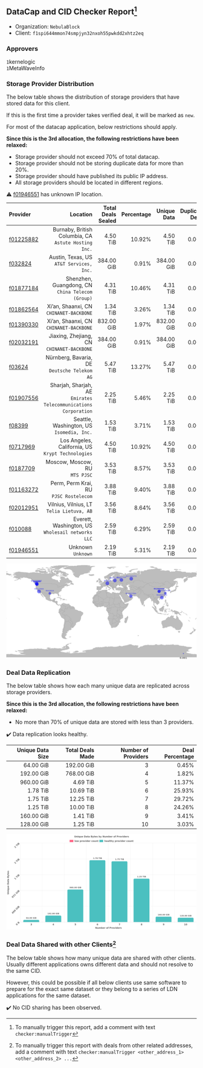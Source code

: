 ## DataCap and CID Checker Report[^1]
 - Organization: `NebulaBlock`
 - Client: `f1spi644mmon74smpjyn32nxoh55pwkdd2xhtz2eq`
### Approvers
`1`kernelogic<br/>`1`MetaWaveInfo

### Storage Provider Distribution
The below table shows the distribution of storage providers that have stored data for this client.

If this is the first time a provider takes verified deal, it will be marked as `new`.

For most of the datacap application, below restrictions should apply.

**Since this is the 3rd allocation, the following restrictions have been relaxed:**
 - Storage provider should not exceed 70% of total datacap.
 - Storage provider should not be storing duplicate data for more than 20%.
 - Storage provider should have published its public IP address.
 - All storage providers should be located in different regions.

⚠️ [f01946551](https://filfox.info/en/address/f01946551) has unknown IP location.

| Provider                                              |                                                           Location | Total Deals Sealed | Percentage | Unique Data | Duplicate Deals |
| :---------------------------------------------------- | -----------------------------------------------------------------: | -----------------: | ---------: | ----------: | --------------: |
| [f01225882](https://filfox.info/en/address/f01225882) |            Burnaby, British Columbia, CA<br/>`Astute Hosting Inc.` |           4.50 TiB |     10.92% |    4.50 TiB |           0.00% |
| [f032824](https://filfox.info/en/address/f032824)     |                        Austin, Texas, US<br/>`AT&T Services, Inc.` |         384.00 GiB |      0.91% |  384.00 GiB |           0.00% |
| [f01877184](https://filfox.info/en/address/f01877184) |                Shenzhen, Guangdong, CN<br/>`China Telecom (Group)` |           4.31 TiB |     10.46% |    4.31 TiB |           0.00% |
| [f01862564](https://filfox.info/en/address/f01862564) |                         Xi’an, Shaanxi, CN<br/>`CHINANET-BACKBONE` |           1.34 TiB |      3.26% |    1.34 TiB |           0.00% |
| [f01390330](https://filfox.info/en/address/f01390330) |                         Xi’an, Shaanxi, CN<br/>`CHINANET-BACKBONE` |         832.00 GiB |      1.97% |  832.00 GiB |           0.00% |
| [f02032191](https://filfox.info/en/address/f02032191) |                      Jiaxing, Zhejiang, CN<br/>`CHINANET-BACKBONE` |         384.00 GiB |      0.91% |  384.00 GiB |           0.00% |
| [f03624](https://filfox.info/en/address/f03624)       |                    Nürnberg, Bavaria, DE<br/>`Deutsche Telekom AG` |           5.47 TiB |     13.27% |    5.47 TiB |           0.00% |
| [f01907556](https://filfox.info/en/address/f01907556) | Sharjah, Sharjah, AE<br/>`Emirates Telecommunications Corporation` |           2.25 TiB |      5.46% |    2.25 TiB |           0.00% |
| [f08399](https://filfox.info/en/address/f08399)       |                       Seattle, Washington, US<br/>`Isomedia, Inc.` |           1.53 TiB |      3.71% |    1.53 TiB |           0.00% |
| [f0717969](https://filfox.info/en/address/f0717969)   |               Los Angeles, California, US<br/>`Krypt Technologies` |           4.50 TiB |     10.92% |    4.50 TiB |           0.00% |
| [f0187709](https://filfox.info/en/address/f0187709)   |                                  Moscow, Moscow, RU<br/>`MTS PJSC` |           3.53 TiB |      8.57% |    3.53 TiB |           0.00% |
| [f01163272](https://filfox.info/en/address/f01163272) |                          Perm, Perm Krai, RU<br/>`PJSC Rostelecom` |           3.88 TiB |      9.40% |    3.88 TiB |           0.00% |
| [f02012951](https://filfox.info/en/address/f02012951) |                       Vilnius, Vilnius, LT<br/>`Telia Lietuva, AB` |           3.56 TiB |      8.64% |    3.56 TiB |           0.00% |
| [f010088](https://filfox.info/en/address/f010088)     |               Everett, Washington, US<br/>`Wholesail networks LLC` |           2.59 TiB |      6.29% |    2.59 TiB |           0.00% |
| [f01946551](https://filfox.info/en/address/f01946551) |                                              Unknown<br/>`Unknown` |           2.19 TiB |      5.31% |    2.19 TiB |           0.00% |

<img src="https://raw.githubusercontent.com/data-preservation-programs/filplus-checker-assets/main/filecoin-project/filecoin-plus-large-datasets/issues/1530/1676984718502.png"/>

### Deal Data Replication
The below table shows how each many unique data are replicated across storage providers.


**Since this is the 3rd allocation, the following restrictions have been relaxed:**
- No more than 70% of unique data are stored with less than 3 providers.

✔️ Data replication looks healthy.

| Unique Data Size | Total Deals Made | Number of Providers | Deal Percentage |
| ---------------: | ---------------: | ------------------: | --------------: |
|        64.00 GiB |       192.00 GiB |                   3 |           0.45% |
|       192.00 GiB |       768.00 GiB |                   4 |           1.82% |
|       960.00 GiB |         4.69 TiB |                   5 |          11.37% |
|         1.78 TiB |        10.69 TiB |                   6 |          25.93% |
|         1.75 TiB |        12.25 TiB |                   7 |          29.72% |
|         1.25 TiB |        10.00 TiB |                   8 |          24.26% |
|       160.00 GiB |         1.41 TiB |                   9 |           3.41% |
|       128.00 GiB |         1.25 TiB |                  10 |           3.03% |

<img src="https://raw.githubusercontent.com/data-preservation-programs/filplus-checker-assets/main/filecoin-project/filecoin-plus-large-datasets/issues/1530/1676984719139.png"/>

### Deal Data Shared with other Clients[^3]
The below table shows how many unique data are shared with other clients.
Usually different applications owns different data and should not resolve to the same CID.

However, this could be possible if all below clients use same software to prepare for the exact same dataset or they belong to a series of LDN applications for the same dataset.

✔️ No CID sharing has been observed.

[^1]: To manually trigger this report, add a comment with text `checker:manualTrigger`

[^2]: Deals from those addresses are combined into this report as they are specified with `checker:manualTrigger`

[^3]: To manually trigger this report with deals from other related addresses, add a comment with text `checker:manualTrigger <other_address_1> <other_address_2> ...`
